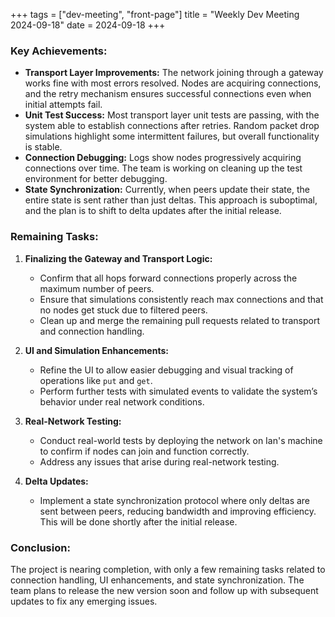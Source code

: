 +++
tags = ["dev-meeting", "front-page"]
title = "Weekly Dev Meeting 2024-09-18" 
date = 2024-09-18
+++

### Key Achievements:

- **Transport Layer Improvements:** The network joining through a gateway works fine with most
  errors resolved. Nodes are acquiring connections, and the retry mechanism ensures successful
  connections even when initial attempts fail.
- **Unit Test Success:** Most transport layer unit tests are passing, with the system able to
  establish connections after retries. Random packet drop simulations highlight some intermittent
  failures, but overall functionality is stable.
- **Connection Debugging:** Logs show nodes progressively acquiring connections over time. The team
  is working on cleaning up the test environment for better debugging.
- **State Synchronization:** Currently, when peers update their state, the entire state is sent
  rather than just deltas. This approach is suboptimal, and the plan is to shift to delta updates
  after the initial release.

### Remaining Tasks:

1. **Finalizing the Gateway and Transport Logic:**

   - Confirm that all hops forward connections properly across the maximum number of peers.
   - Ensure that simulations consistently reach max connections and that no nodes get stuck due to
     filtered peers.
   - Clean up and merge the remaining pull requests related to transport and connection handling.

2. **UI and Simulation Enhancements:**

   - Refine the UI to allow easier debugging and visual tracking of operations like `put` and `get`.
   - Perform further tests with simulated events to validate the system’s behavior under real
     network conditions.

3. **Real-Network Testing:**

   - Conduct real-world tests by deploying the network on Ian's machine to confirm if nodes can join
     and function correctly.
   - Address any issues that arise during real-network testing.

4. **Delta Updates:**
   - Implement a state synchronization protocol where only deltas are sent between peers, reducing
     bandwidth and improving efficiency. This will be done shortly after the initial release.

### Conclusion:

The project is nearing completion, with only a few remaining tasks related to connection handling,
UI enhancements, and state synchronization. The team plans to release the new version soon and
follow up with subsequent updates to fix any emerging issues.
